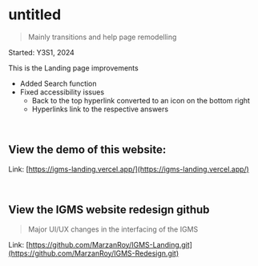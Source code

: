 # untitled
> Mainly transitions and help page remodelling

Started: Y3S1, 2024

This is the Landing page improvements
- Added Search function
- Fixed accessibility issues
  - Back to the top hyperlink converted to an icon on the bottom right
  - Hyperlinks link to the respective answers

<br>

## View the demo of this website:
Link: [https://igms-landing.vercel.app/](https://igms-landing.vercel.app/) 

<br>

## View the IGMS website redesign github
> Major UI/UX changes in the interfacing of the IGMS

Link: [https://github.com/MarzanRoy/IGMS-Landing.git](https://github.com/MarzanRoy/IGMS-Redesign.git)
